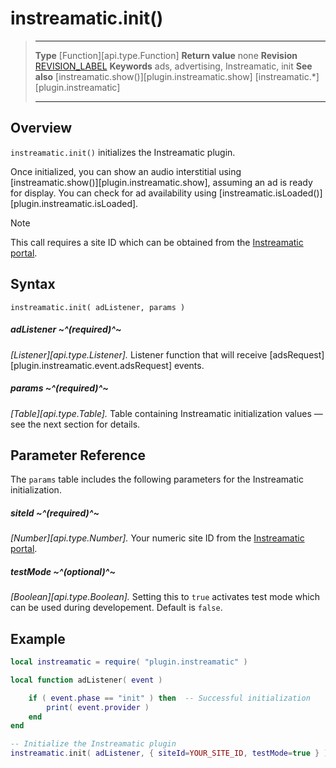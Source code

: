 
# instreamatic.init()

> --------------------- ------------------------------------------------------------------------------------------
> __Type__              [Function][api.type.Function]
> __Return value__      none
> __Revision__          [REVISION_LABEL](REVISION_URL)
> __Keywords__          ads, advertising, Instreamatic, init
> __See also__          [instreamatic.show()][plugin.instreamatic.show]
>						[instreamatic.*][plugin.instreamatic]
> --------------------- ------------------------------------------------------------------------------------------


## Overview

`instreamatic.init()` initializes the Instreamatic plugin.

Once initialized, you can show an audio interstitial using [instreamatic.show()][plugin.instreamatic.show], assuming an ad is ready for display. You can check for ad availability using [instreamatic.isLoaded()][plugin.instreamatic.isLoaded].

<div class="guide-notebox">
<div class="notebox-title">Note</div>

This call requires a site&nbsp;ID which can be obtained from the [Instreamatic portal](http://instreamatic.com/publishers).

</div>


## Syntax

	instreamatic.init( adListener, params )

##### adListener ~^(required)^~
_[Listener][api.type.Listener]._ Listener function that will receive [adsRequest][plugin.instreamatic.event.adsRequest] events.

##### params ~^(required)^~
_[Table][api.type.Table]._ Table containing Instreamatic initialization values &mdash; see the next section for details.


## Parameter Reference

The `params` table includes the following parameters for the Instreamatic initialization.

##### siteId ~^(required)^~
_[Number][api.type.Number]._ Your numeric site&nbsp;ID from the [Instreamatic portal](https://www.instreamatic.com/publishers).

##### testMode ~^(optional)^~
_[Boolean][api.type.Boolean]._ Setting this to `true` activates test mode which can be used during developement. Default is `false`.


## Example

``````lua
local instreamatic = require( "plugin.instreamatic" )

local function adListener( event )

	if ( event.phase == "init" ) then  -- Successful initialization
		print( event.provider )
    end
end

-- Initialize the Instreamatic plugin
instreamatic.init( adListener, { siteId=YOUR_SITE_ID, testMode=true } )
``````
